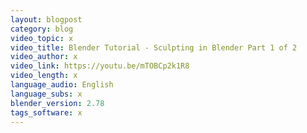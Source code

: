 ```yaml
---
layout: blogpost
category: blog
video_topic: x
video_title: Blender Tutorial - Sculpting in Blender Part 1 of 2
video_author: x
video_link: https://youtu.be/mTOBCp2k1R8
video_length: x
language_audio: English
language_subs: x
blender_version: 2.78
tags_software: x
---
```

